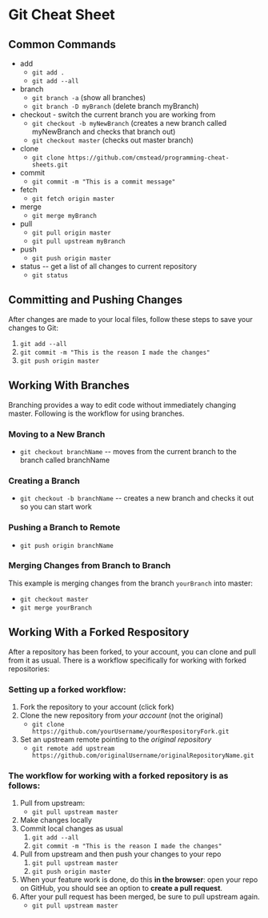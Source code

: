 # Git Cheat Sheet #

## Common Commands ##

- add
    - `git add .`
    - `git add --all`
- branch
    - `git branch -a` (show all branches)
    - `git branch -D myBranch` (delete branch myBranch)
- checkout - switch the current branch you are working from
    - `git checkout -b myNewBranch` (creates a new branch called myNewBranch and checks that branch out)
    - `git checkout master` (checks out master branch)
- clone
    - `git clone https://github.com/cmstead/programming-cheat-sheets.git`
- commit
    - `git commit -m "This is a commit message"`
- fetch
    - `git fetch origin master`
- merge
    - `git merge myBranch`
- pull
    - `git pull origin master`
    - `git pull upstream myBranch`
- push
    - `git push origin master`
- status -- get a list of all changes to current repository
    - `git status`

## Committing and Pushing Changes ##

After changes are made to your local files, follow these steps to save your changes to Git:

1. `git add --all`
2. `git commit -m "This is the reason I made the changes"`
3. `git push origin master`

## Working With Branches ##

Branching provides a way to edit code without immediately changing master. Following is the workflow for using branches.

### Moving to a New Branch ###

- `git checkout branchName` -- moves from the current branch to the branch called branchName

### Creating a Branch ###

- `git checkout -b branchName` -- creates a new branch and checks it out so you can start work

### Pushing a Branch to Remote ###

- `git push origin branchName`

### Merging Changes from Branch to Branch ###

This example is merging changes from the branch `yourBranch` into master:

- `git checkout master`
- `git merge yourBranch`

## Working With a Forked Respository ##

After a repository has been forked, to your account, you can clone and pull from it as usual. There is a workflow specifically for working with forked repositories:

### Setting up a forked workflow: ###

1. Fork the repository to your account (click fork)
2. Clone the new repository from *your account* (not the original)
    - `git clone https://github.com/yourUsername/yourRespositoryFork.git`
3. Set an upstream remote pointing to the *original repository*
    - `git remote add upstream https://github.com/originalUsername/originalRepositoryName.git`

### The workflow for working with a forked repository is as follows: ###

1. Pull from upstream:
    - `git pull upstream master`
2. Make changes locally
3. Commit local changes as usual
    1. `git add --all`
    2. `git commit -m "This is the reason I made the changes"`
4. Pull from upstream and then push your changes to your repo
    1. `git pull upstream master`
    2. `git push origin master`
5. When your feature work is done, do this **in the browser**: open your repo on GitHub, you should see an option to **create a pull request**.
6. After your pull request has been merged, be sure to pull upstream again.
    - `git pull upstream master`
    
